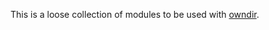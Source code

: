 This is a loose collection of modules to be used with [owndir](https://github.com/wiresnips/owndir).

